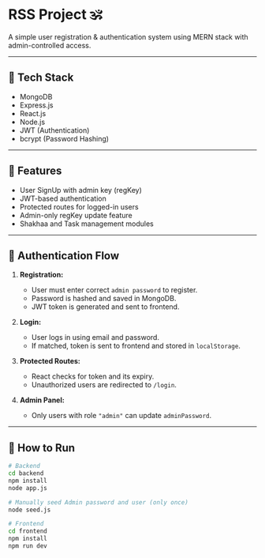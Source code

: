 # RSS Project 🕉️

A simple user registration & authentication system using MERN stack with admin-controlled access.

---

## 🔧 Tech Stack

- MongoDB
- Express.js
- React.js
- Node.js
- JWT (Authentication)
- bcrypt (Password Hashing)

---

## 📌 Features

- User SignUp with admin key (regKey)
- JWT-based authentication
- Protected routes for logged-in users
- Admin-only regKey update feature
- Shakhaa and Task management modules

---

## 🔐 Authentication Flow

1. **Registration:**
   - User must enter correct `admin password` to register.
   - Password is hashed and saved in MongoDB.
   - JWT token is generated and sent to frontend.

2. **Login:**
   - User logs in using email and password.
   - If matched, token is sent to frontend and stored in `localStorage`.

3. **Protected Routes:**
   - React checks for token and its expiry.
   - Unauthorized users are redirected to `/login`.

4. **Admin Panel:**
   - Only users with role `"admin"` can update `adminPassword`.

---

## 🚀 How to Run

```bash
# Backend
cd backend
npm install
node app.js

# Manually seed Admin password and user (only once)
node seed.js

# Frontend
cd frontend
npm install
npm run dev
